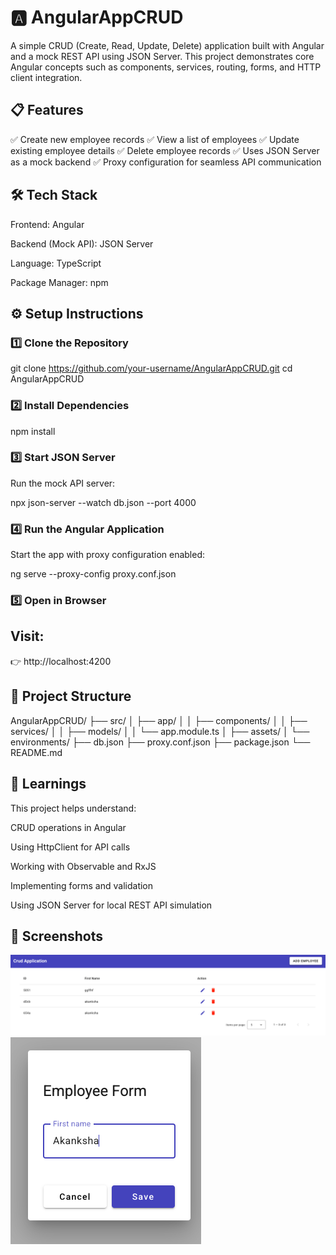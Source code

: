 # 🅰️ AngularAppCRUD

A simple CRUD (Create, Read, Update, Delete) application built with Angular and a mock REST API using JSON Server. This project demonstrates core Angular concepts such as components, services, routing, forms, and HTTP client integration.

## 📋 Features

✅ Create new employee records
✅ View a list of employees
✅ Update existing employee details
✅ Delete employee records
✅ Uses JSON Server as a mock backend
✅ Proxy configuration for seamless API communication

## 🛠️ Tech Stack

Frontend: Angular

Backend (Mock API): JSON Server

Language: TypeScript

Package Manager: npm

## ⚙️ Setup Instructions
### 1️⃣ Clone the Repository
git clone https://github.com/your-username/AngularAppCRUD.git
cd AngularAppCRUD

### 2️⃣ Install Dependencies
npm install

### 3️⃣ Start JSON Server

Run the mock API server:

npx json-server --watch db.json --port 4000

### 4️⃣ Run the Angular Application

Start the app with proxy configuration enabled:

ng serve --proxy-config proxy.conf.json

### 5️⃣ Open in Browser

## Visit:
👉 http://localhost:4200

## 📁 Project Structure
AngularAppCRUD/
├── src/
│   ├── app/
│   │   ├── components/
│   │   ├── services/
│   │   ├── models/
│   │   └── app.module.ts
│   ├── assets/
│   └── environments/
├── db.json
├── proxy.conf.json
├── package.json
└── README.md

## 🧠 Learnings

This project helps understand:

CRUD operations in Angular

Using HttpClient for API calls

Working with Observable and RxJS

Implementing forms and validation

Using JSON Server for local REST API simulation

## 📸 Screenshots  

![App Screenshot](https://github.com/aks21/AngularAppCRUD/blob/03e096806a4b4f4d8a5906c98104922d4e0b54cb/Screenshot1.png)
![App Screenshot](https://github.com/aks21/AngularAppCRUD/blob/03e096806a4b4f4d8a5906c98104922d4e0b54cb/Screenshot2.png)
